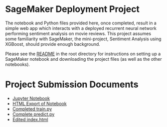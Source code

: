 # SageMaker Deployment Project

The notebook and Python files provided here, once completed, result in a simple web app which interacts with a deployed recurrent neural network performing sentiment analysis on movie reviews. This project assumes some familiarity with SageMaker, the mini-project, Sentiment Analysis using XGBoost, should provide enough background.

Please see the [README](https://github.com/udacity/sagemaker-deployment/tree/master/README.md) in the root directory for instructions on setting up a SageMaker notebook and downloading the project files (as well as the other notebooks).

# Project Submission Documents

- [Jupyter Notebook](./SageMaker%20Project.ipynb)
- [HTML Export of Notebook](./report.html)
- [Completed train.py](./train/train.py)
- [Complete predict.py](./serve/predict.py)
- [Edited index.html](./website/index.html)
